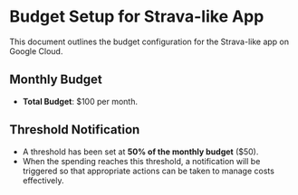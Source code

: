# Budget Setup for Strava-like App

This document outlines the budget configuration for the Strava-like app on Google Cloud.

## Monthly Budget
- **Total Budget**: $100 per month.

## Threshold Notification
- A threshold has been set at **50% of the monthly budget** ($50). 
- When the spending reaches this threshold, a notification will be triggered so that appropriate actions can be taken to manage costs effectively.
